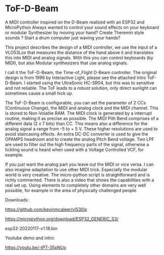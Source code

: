 # ToF-D-Beam
A MIDI controller inspired on the D-Beam realized with an ESP32 and MicroPython
Always wanted to control your sound effects on your keyboard or modular Synthesizer by moving your hand? Create Theremin style sounds ? Start a drum computer just waving your hands? 

This project describes the design of a MIDI controller, we use the input of a VLO53Lox that measures the distance of the hand above it and translates this into MIDI and analog signals. With this you can control keyboards (by MIDI), but also Modular synthesizers that use analog signals.

I call it the ToF-D-Beam, the Time-of_Flight D-Beam controller. The original design is from 1996 by Interactive Light, please see the attached Intro ToF-D-Beam.  I started using the UltraSonic HC-SR04, but this was to sensitive and not reliable. The ToF leads to a robust solution, only direct sunlight can sometimes cause a small hick up.

The ToF-D-Beam is configurable, you can set the parameter of 2 CCs (Continuous Change), the MIDI and analog clock and the MIDI channel. This is stored to Non-Volatile RAM. The MIDI clock is generated by a interrupt routine, making it as precise as possible. The MIDI Pith Bend comprises of a different data (2 x 7 bits) than CC. This means also a difference for the analog signal a range from -5 to + 5 V. These higher resolutions are used to avoid staircasing effects. An extra DC-DC converter is used to give the OPAMPS headroom and to create the analog Pitch Bend voltage. Two LPF are used to filter out the high frequency parts of the signal, otherwise a tickling sound is heard when used with a Voltage Controlled VCF, for example. 

If you just want the analog part you leave out the MIDI or vice versa. I can also imagine adaptation to use other MIDI trick. Especially the modular world is very creative. The micro-python script is straightforward and is richly commented. There is also a video that shows the capabilities with a real set up. Using elements to completely other domains are very well possible, for example in the area of physically challenged people.

Downloads:

https://github.com/kevinmcaleer/vl53l0x

https://micropython.org/download/ESP32_GENERIC_S3/                  

esp32-20220117-v1.18.bin

Youtube demo and intro: 

https://youtu.be/-tPT-35pNUo

